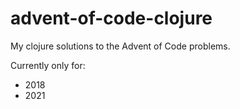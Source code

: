 # advent-of-code-clojure

My clojure solutions to the Advent of Code problems.

Currently only for:
- 2018
- 2021
